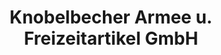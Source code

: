 ---
title: "Knobelbecher Armee u. Freizeitartikel GmbH"
url: /weinheim/knobelbecher-armee-u-freizeitartikel-gmbh/
shop: Outdoor
---